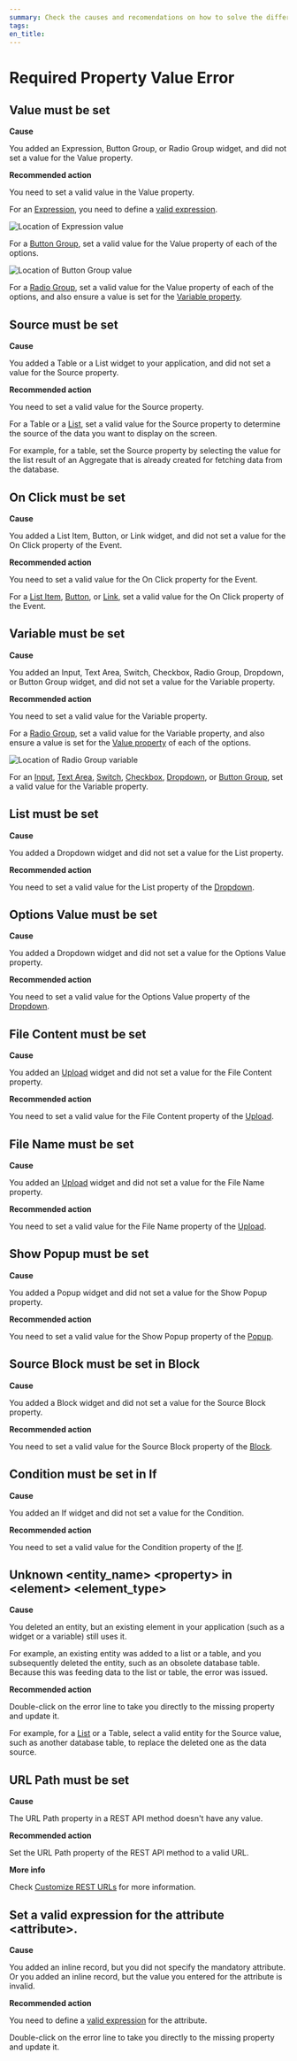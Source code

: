 ```yaml
---
summary: Check the causes and recomendations on how to solve the different Required Property Value TrueChange errors
tags:
en_title:
---
```


# Required Property Value Error

## Value must be set

**Cause**

You added an Expression, Button Group, or Radio Group widget, and did not set a value for the Value property. 

**Recommended action**

You need to set a valid value in the Value property.

For an [Expression](../../../ref/lang/auto/ServiceStudio.Plugin.NRWidgets.Expression.final.md), you need to define a [valid expression](../../../ref/logic/expressions/intro.md).


![Location of Expression value](images/required-property-value-error.png?width=400)


For a [Button Group](../../../ref/lang/auto/ServiceStudio.Plugin.NRWidgets.ButtonGroup.final.md), set a valid value for the Value property of each of the options. 


![Location of Button Group value](images/required-property-value-error-03.png?width=300)


For a [Radio Group](../../../ref/lang/auto/ServiceStudio.Plugin.NRWidgets.RadioGroup.final.md), set a valid value for the Value property of each of the options, and also ensure a value is set for the [Variable property](#variable-must-be-set). 



## Source must be set

**Cause**

You added a Table or a List widget to your application, and did not set a value for the Source property.  

**Recommended action**

You need to set a valid value for the Source property. 

For a Table or a [List](../../../ref/lang/auto/ServiceStudio.Plugin.NRWidgets.List.final.md), set a valid value for the Source property to determine the source of the data you want to display on the screen. 


For example, for a table, set the Source property by selecting the value for the list result of an Aggregate that is already created for fetching data from the database.

## On Click must be set

**Cause**

You added a List Item, Button, or Link widget, and did not set a value for the On Click property of the Event.

**Recommended action**

You need to set a valid value for the On Click property for the Event. 

For a [List Item](../../../ref/lang/auto/ServiceStudio.Plugin.NRWidgets.ListItem.final.md), [Button](../../../ref/lang/auto/ServiceStudio.Plugin.NRWidgets.Button.final.md), or [Link](../../../ref/lang/auto/ServiceStudio.Plugin.NRWidgets.Link.final.md), set a valid value for the On Click property of the Event.



## Variable must be set

**Cause**

You added an Input, Text Area, Switch, Checkbox, Radio Group, Dropdown, or Button Group widget, and did not set a value for the Variable property.

**Recommended action**

You need to set a valid value for the Variable property.

For a [Radio Group](../../../ref/lang/auto/ServiceStudio.Plugin.NRWidgets.RadioGroup.final.md), set a valid value for the Variable property, and also ensure a value is set for the [Value property](#value-must-be-set) of each of the options.


![Location of Radio Group variable](images/required-property-value-error-02.png?width=300)



For an [Input](../../../ref/lang/auto/ServiceStudio.Plugin.NRWidgets.Input.final.md), [Text Area](../../../ref/lang/auto/ServiceStudio.Plugin.NRWidgets.TextArea.final.md), [Switch](../../../ref/lang/auto/ServiceStudio.Plugin.NRWidgets.Switch.final.md), [Checkbox](../../../ref/lang/auto/ServiceStudio.Plugin.NRWidgets.Checkbox.final.md), [Dropdown](../../lang/auto/ServiceStudio.Plugin.NRWidgets.Dropdown.final.md), or [Button Group](../../lang/auto/ServiceStudio.Plugin.NRWidgets.ButtonGroup.final.md), set a valid value for the Variable property.



## List must be set

**Cause**

You added a Dropdown widget and did not set a value for the List property.

**Recommended action**

You need to set a valid value for the List property of the [Dropdown](../../lang/auto/ServiceStudio.Plugin.NRWidgets.Dropdown.final.md).



## Options Value must be set

**Cause**

You added a Dropdown widget and did not set a value for the Options Value property.

**Recommended action**

You need to set a valid value for the Options Value property of the [Dropdown](../../lang/auto/ServiceStudio.Plugin.NRWidgets.Dropdown.final.md).



## File Content must be set

**Cause**

You added an [Upload](../../../ref/lang/auto/ServiceStudio.Plugin.NRWidgets.Upload.final.md) widget and did not set a value for the File Content property.



**Recommended action**

You need to set a valid value for the File Content property of the [Upload](../../../ref/lang/auto/ServiceStudio.Plugin.NRWidgets.Upload.final.md).


## File Name must be set

**Cause**

You added an [Upload](../../../ref/lang/auto/ServiceStudio.Plugin.NRWidgets.Upload.final.md) widget and did not set a value for the File Name property.


**Recommended action**

You need to set a valid value for the File Name property of the [Upload](../../../ref/lang/auto/ServiceStudio.Plugin.NRWidgets.Upload.final.md).



## Show Popup must be set

**Cause**

You added a Popup widget and did not set a value for the Show Popup property.

**Recommended action**

You need to set a valid value for the Show Popup property of the [Popup](../../../ref/lang/auto/ServiceStudio.Plugin.NRWidgets.Popup.final.md).



## Source Block must be set in Block

**Cause**

You added a Block widget and did not set a value for the Source Block property.

**Recommended action**

You need to set a valid value for the Source Block property of the [Block](../../../ref/lang/auto/Class.Block%20Widget.final.md).



## Condition must be set in If

**Cause**

You added an If widget and did not set a value for the Condition.

**Recommended action**

You need to set a valid value for the Condition property of the [If](../../../ref/lang/auto/Class.If%20Widget.final.md).


## Unknown &lt;entity_name> &lt;property> in &lt;element> &lt;element_type>

**Cause**

You deleted an entity, but an existing element in your application (such as a widget or a variable) still uses it. 

For example, an existing entity was added to a list or a table, and you subsequently deleted the entity, such as an obsolete database table. Because this was feeding data to the list or table, the error was issued.

**Recommended action**

Double-click on the error line to take you directly to the missing property and update it. 

For example, for a [List](../../../ref/lang/auto/ServiceStudio.Plugin.NRWidgets.List.final.md) or a Table, select a valid entity for the Source value, such as another database table, to replace the deleted one as the data source.


## URL Path must be set

**Cause**

The URL Path property in a REST API method doesn't have any value.

**Recommended action**

Set the URL Path property of the REST API method to a valid URL. 

**More info**

Check [Customize REST URLs](../../../extensibility-and-integration/rest/expose-rest-apis/customize-rest-urls.md) for more information.


## Set a valid expression for the attribute &lt;attribute>.

**Cause**

You added an inline record, but you did not specify the mandatory attribute. Or you added an inline record, but the value you entered for the attribute is invalid.

**Recommended action**

You need to define a [valid expression](../../../ref/logic/expressions/intro.md) for the attribute.

Double-click on the error line to take you directly to the missing property and update it.
